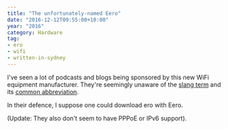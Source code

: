 ```yaml
---
title: "The unfortunately-named Eero"
date: "2016-12-12T09:55:00+10:00"
year: "2016"
category: Hardware
tag:
- ero
- wifi
- written-in-sydney
---
```

I've seen a lot of podcasts and blogs being sponsored by this new WiFi equipment manufacturer. They're seemingly unaware of the [slang term] and its [common abbreviation].

In their defence, I suppose one could download ero with Eero.

(Update: They also don't seem to have PPPoE or IPv6 support).

[slang term]: http://www.urbandictionary.com/define.php?term=Eroge
[common abbreviation]: http://www.urbandictionary.com/tags.php?tag=ero

